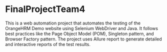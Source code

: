 # FinalProjectTeam4
This is a web automation project that automates the testing of the OrangeHRM Demo website using Selenium WebDriver and Java. 
It follows best practices like the Page Object Model (POM), Singleton pattern, and Browser Factory pattern. The project uses Allure report to generate detailed and interactive reports of the test results.
